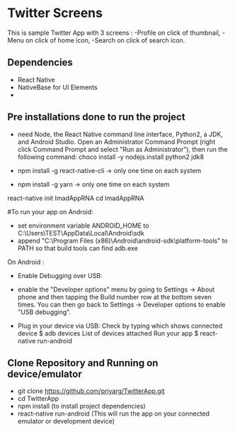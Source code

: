 # Twitter Screens

This is sample Twitter App with 3 screens :
-Profile on click of thumbnail,
-Menu on click of home icon,
-Search on click of search icon.

## Dependencies
- React Native
- NativeBase for UI Elements
- 

## Pre installations done to run the project
- need Node, the React Native command line interface, Python2, a JDK, and Android Studio.
Open an Administrator Command Prompt (right click Command Prompt and select "Run as Administrator"), 
then run the following command:
choco install -y nodejs.install python2 jdk8

- npm install -g react-native-cli -> only one time on each system
- npm install -g yarn             -> only one time on each system     

react-native init ImadAppRNA
cd ImadAppRNA

#To run your app on Android:

- set environment variable ANDROID_HOME to C:\Users\TEST\AppData\Local\Android\sdk
- append "C:\Program Files (x86)\Android\android-sdk\platform-tools" to PATH so that build tools can find adb.exe

 On Android :
- Enable Debugging over USB: 

- enable the "Developer options" menu by going to Settings → About phone and then tapping the Build number row at the bottom seven times. You can then go back to Settings → Developer options to enable "USB debugging".

- Plug in your device via USB:
Check by typing which shows connected device
$ adb devices
List of devices attached
Run your app
$ react-native run-android

## Clone Repository and Running on device/emulator
- git clone https://github.com/priyarg/TwitterApp.git
- cd TwitterApp
- npm install (to install project dependencies)
- react-native run-android (This will run the app on your connected emulator or development device)







